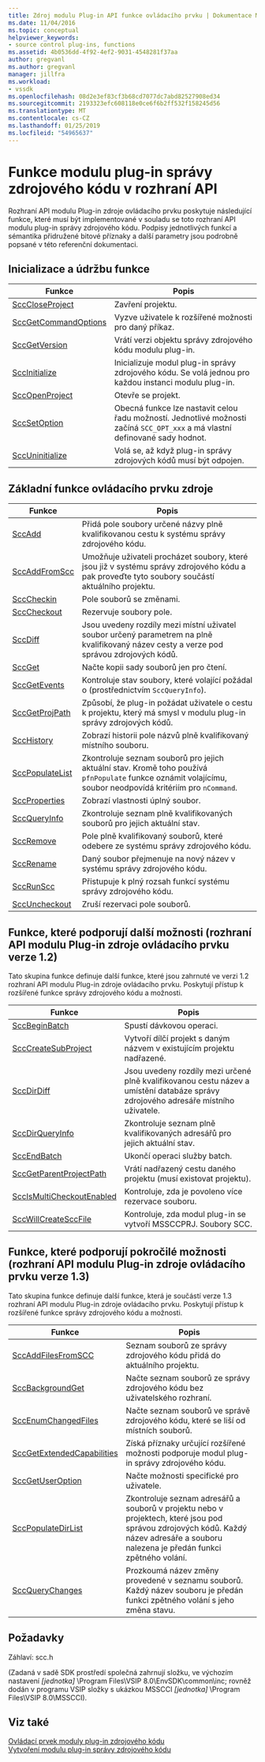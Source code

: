 ```yaml
---
title: Zdroj modulu Plug-in API funkce ovládacího prvku | Dokumentace Microsoftu
ms.date: 11/04/2016
ms.topic: conceptual
helpviewer_keywords:
- source control plug-ins, functions
ms.assetid: 4b0536dd-4f92-4ef2-9031-4548281f37aa
author: gregvanl
ms.author: gregvanl
manager: jillfra
ms.workload:
- vssdk
ms.openlocfilehash: 08d2e3ef83cf3b68cd7077dc7abd82527908ed34
ms.sourcegitcommit: 2193323efc608118e0ce6f6b2ff532f158245d56
ms.translationtype: MT
ms.contentlocale: cs-CZ
ms.lasthandoff: 01/25/2019
ms.locfileid: "54965637"
---
```

# <a name="source-control-plug-in-api-functions"></a>Funkce modulu plug-in správy zdrojového kódu v rozhraní API
Rozhraní API modulu Plug-in zdroje ovládacího prvku poskytuje následující funkce, které musí být implementované v souladu se toto rozhraní API modulu plug-in správy zdrojového kódu. Podpisy jednotlivých funkcí a sémantika přidružené bitové příznaky a další parametry jsou podrobně popsané v této referenční dokumentaci.  
  
## <a name="initialization-and-housekeeping-functions"></a>Inicializace a údržbu funkce  
  
|Funkce|Popis|  
|--------------|-----------------|  
|[SccCloseProject](../extensibility/scccloseproject-function.md)|Zavření projektu.|  
|[SccGetCommandOptions](../extensibility/sccgetcommandoptions-function.md)|Vyzve uživatele k rozšířené možnosti pro daný příkaz.|  
|[SccGetVersion](../extensibility/sccgetversion-function.md)|Vrátí verzi objektu správy zdrojového kódu modulu plug-in.|  
|[SccInitialize](../extensibility/sccinitialize-function.md)|Inicializuje modul plug-in správy zdrojového kódu. Se volá jednou pro každou instanci modulu plug-in.|  
|[SccOpenProject](../extensibility/sccopenproject-function.md)|Otevře se projekt.|  
|[SccSetOption](../extensibility/sccsetoption-function.md)|Obecná funkce lze nastavit celou řadu možností. Jednotlivé možnosti začíná `SCC_OPT_xxx` a má vlastní definované sady hodnot.|  
|[SccUninitialize](../extensibility/sccuninitialize-function.md)|Volá se, až když plug-in správy zdrojových kódů musí být odpojen.|  
  
## <a name="core-source-control-functions"></a>Základní funkce ovládacího prvku zdroje  
  
|Funkce|Popis|  
|--------------|-----------------|  
|[SccAdd](../extensibility/sccadd-function.md)|Přidá pole soubory určené názvy plně kvalifikovanou cestu k systému správy zdrojového kódu.|  
|[SccAddFromScc](../extensibility/sccaddfromscc-function.md)|Umožňuje uživateli procházet soubory, které jsou již v systému správy zdrojového kódu a pak proveďte tyto soubory součástí aktuálního projektu.|  
|[SccCheckin](../extensibility/scccheckin-function.md)|Pole souborů se změnami.|  
|[SccCheckout](../extensibility/scccheckout-function.md)|Rezervuje soubory pole.|  
|[SccDiff](../extensibility/sccdiff-function.md)|Jsou uvedeny rozdíly mezi místní uživatel soubor určený parametrem na plně kvalifikovaný název cesty a verze pod správou zdrojových kódů.|  
|[SccGet](../extensibility/sccget-function.md)|Načte kopii sady souborů jen pro čtení.|  
|[SccGetEvents](../extensibility/sccgetevents-function.md)|Kontroluje stav soubory, které volající požádal o (prostřednictvím `SccQueryInfo`).|  
|[SccGetProjPath](../extensibility/sccgetprojpath-function.md)|Způsobí, že plug-in požádat uživatele o cestu k projektu, který má smysl v modulu plug-in správy zdrojových kódů.|  
|[SccHistory](../extensibility/scchistory-function.md)|Zobrazí historii pole názvů plně kvalifikovaný místního souboru.|  
|[SccPopulateList](../extensibility/sccpopulatelist-function.md)|Zkontroluje seznam souborů pro jejich aktuální stav. Kromě toho používá `pfnPopulate` funkce oznámit volajícímu, soubor neodpovídá kritériím pro `nCommand`.|  
|[SccProperties](../extensibility/sccproperties-function.md)|Zobrazí vlastnosti úplný soubor.|  
|[SccQueryInfo](../extensibility/sccqueryinfo-function.md)|Zkontroluje seznam plně kvalifikovaných souborů pro jejich aktuální stav.|  
|[SccRemove](../extensibility/sccremove-function.md)|Pole plně kvalifikovaný souborů, které odebere ze systému správy zdrojového kódu.|  
|[SccRename](../extensibility/sccrename-function.md)|Daný soubor přejmenuje na nový název v systému správy zdrojového kódu.|  
|[SccRunScc](../extensibility/sccrunscc-function.md)|Přistupuje k plný rozsah funkcí systému správy zdrojového kódu.|  
|[SccUncheckout](../extensibility/sccuncheckout-function.md)|Zruší rezervaci pole souborů.|  
  
## <a name="functions-that-support-additional-capability-version-12-of-the-source-control-plug-in-api"></a>Funkce, které podporují další možnosti (rozhraní API modulu Plug-in zdroje ovládacího prvku verze 1.2)  
 Tato skupina funkce definuje další funkce, které jsou zahrnuté ve verzi 1.2 rozhraní API modulu Plug-in zdroje ovládacího prvku. Poskytují přístup k rozšířené funkce správy zdrojového kódu a možnosti.  
  
|Funkce|Popis|  
|--------------|-----------------|  
|[SccBeginBatch](../extensibility/sccbeginbatch-function.md)|Spustí dávkovou operaci.|  
|[SccCreateSubProject](../extensibility/scccreatesubproject-function.md)|Vytvoří dílčí projekt s daným názvem v existujícím projektu nadřazené.|  
|[SccDirDiff](../extensibility/sccdirdiff-function.md)|Jsou uvedeny rozdíly mezi určené plně kvalifikovanou cestu název a umístění databáze správy zdrojového adresáře místního uživatele.|  
|[SccDirQueryInfo](../extensibility/sccdirqueryinfo-function.md)|Zkontroluje seznam plně kvalifikovaných adresářů pro jejich aktuální stav.|  
|[SccEndBatch](../extensibility/sccendbatch-function.md)|Ukončí operaci služby batch.|  
|[SccGetParentProjectPath](../extensibility/sccgetparentprojectpath-function.md)|Vrátí nadřazený cestu daného projektu (musí existovat projektu).|  
|[SccIsMultiCheckoutEnabled](../extensibility/sccismulticheckoutenabled-function.md)|Kontroluje, zda je povoleno více rezervace souboru.|  
|[SccWillCreateSccFile](../extensibility/sccwillcreatesccfile-function.md)|Kontroluje, zda modul plug-in se vytvoří MSSCCPRJ. Soubory SCC.|  
  
## <a name="functions-that-support-advanced-capability-version-13-of-the-source-control-plug-in-api"></a>Funkce, které podporují pokročilé možnosti (rozhraní API modulu Plug-in zdroje ovládacího prvku verze 1.3)  
 Tato skupina funkce definuje další funkce, která je součástí verze 1.3 rozhraní API modulu Plug-in zdroje ovládacího prvku. Poskytují přístup k rozšířené funkce správy zdrojového kódu a možnosti.  
  
|Funkce|Popis|  
|--------------|-----------------|  
|[SccAddFilesFromSCC](../extensibility/sccaddfilesfromscc-function.md)|Seznam souborů ze správy zdrojového kódu přidá do aktuálního projektu.|  
|[SccBackgroundGet](../extensibility/sccbackgroundget-function.md)|Načte seznam souborů ze správy zdrojového kódu bez uživatelského rozhraní.|  
|[SccEnumChangedFiles](../extensibility/sccenumchangedfiles-function.md)|Načte seznam souborů ve správě zdrojového kódu, které se liší od místních souborů.|  
|[SccGetExtendedCapabilities](../extensibility/sccgetextendedcapabilities-function.md)|Získá příznaky určující rozšířené možnosti podporuje modul plug-in správy zdrojového kódu.|  
|[SccGetUserOption](../extensibility/sccgetuseroption-function.md)|Načte možnosti specifické pro uživatele.|  
|[SccPopulateDirList](../extensibility/sccpopulatedirlist-function.md)|Zkontroluje seznam adresářů a souborů v projektu nebo v projektech, které jsou pod správou zdrojových kódů. Každý název adresáře a souboru nalezena je předán funkci zpětného volání.|  
|[SccQueryChanges](../extensibility/sccquerychanges-function.md)|Prozkoumá název změny provedené v seznamu souborů. Každý název souboru je předán funkci zpětného volání s jeho změna stavu.|  
  
## <a name="requirements"></a>Požadavky  
 Záhlaví: scc.h  
  
 (Zadaná v sadě SDK prostředí společná zahrnují složku, ve výchozím nastavení *[jednotka]* \Program Files\VSIP 8.0\EnvSDK\common\inc; rovněž dodán v programu VSIP složky s ukázkou MSSCCI *[jednotka]* \Program Files\VSIP 8.0\MSSCCI).  
  
## <a name="see-also"></a>Viz také  
 [Ovládací prvek moduly plug-in zdrojového kódu](../extensibility/source-control-plug-ins.md)   
 [Vytvoření modulu plug-in správy zdrojového kódu](../extensibility/internals/creating-a-source-control-plug-in.md)